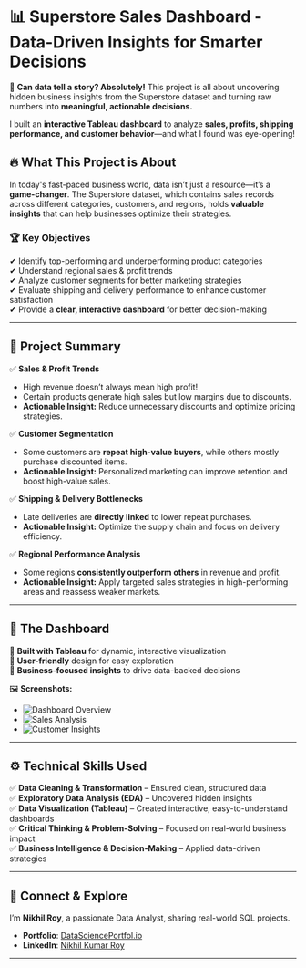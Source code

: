 # 📊 Superstore Sales Dashboard - Data-Driven Insights for Smarter Decisions  

🚀 **Can data tell a story? Absolutely!** This project is all about uncovering hidden business insights from the Superstore dataset and turning raw numbers into **meaningful, actionable decisions.**  

I built an **interactive Tableau dashboard** to analyze **sales, profits, shipping performance, and customer behavior**—and what I found was eye-opening!  

## 🔥 What This Project is About  

In today's fast-paced business world, data isn’t just a resource—it’s a **game-changer**. The Superstore dataset, which contains sales records across different categories, customers, and regions, holds **valuable insights** that can help businesses optimize their strategies.  

### 🏆 **Key Objectives**  
✔ Identify top-performing and underperforming product categories  
✔ Understand regional sales & profit trends  
✔ Analyze customer segments for better marketing strategies  
✔ Evaluate shipping and delivery performance to enhance customer satisfaction  
✔ Provide a **clear, interactive dashboard** for better decision-making  

---

## 📌 Project Summary  

✅ **Sales & Profit Trends**  
- High revenue doesn’t always mean high profit!  
- Certain products generate high sales but low margins due to discounts.  
- **Actionable Insight:** Reduce unnecessary discounts and optimize pricing strategies.  

✅ **Customer Segmentation**  
- Some customers are **repeat high-value buyers**, while others mostly purchase discounted items.  
- **Actionable Insight:** Personalized marketing can improve retention and boost high-value sales.  

✅ **Shipping & Delivery Bottlenecks**  
- Late deliveries are **directly linked** to lower repeat purchases.  
- **Actionable Insight:** Optimize the supply chain and focus on delivery efficiency.  

✅ **Regional Performance Analysis**  
- Some regions **consistently outperform others** in revenue and profit.  
- **Actionable Insight:** Apply targeted sales strategies in high-performing areas and reassess weaker markets.  

---

## 🎨 **The Dashboard**  

🔹 **Built with Tableau** for dynamic, interactive visualization  
🔹 **User-friendly** design for easy exploration  
🔹 **Business-focused insights** to drive data-backed decisions  

🖼 **Screenshots:**  
- ![Dashboard Overview](./images/dashboard_overview.png)  
- ![Sales Analysis](./images/sales_analysis.png)  
- ![Customer Insights](./images/customer_insights.png)  

---

## ⚙️ **Technical Skills Used**  

✅ **Data Cleaning & Transformation** – Ensured clean, structured data  
✅ **Exploratory Data Analysis (EDA)** – Uncovered hidden insights  
✅ **Data Visualization (Tableau)** – Created interactive, easy-to-understand dashboards  
✅ **Critical Thinking & Problem-Solving** – Focused on real-world business impact  
✅ **Business Intelligence & Decision-Making** – Applied data-driven strategies  

---

## 🔗 Connect & Explore  
I’m **Nikhil Roy**, a passionate Data Analyst, sharing real-world SQL projects.
- **Portfolio**: [DataSciencePortfol.io](https://www.datascienceportfol.io/nikhilroy744)  
- **LinkedIn**: [Nikhil Kumar Roy](https://www.linkedin.com/in/nikhil-kumar-roy/) 

---
